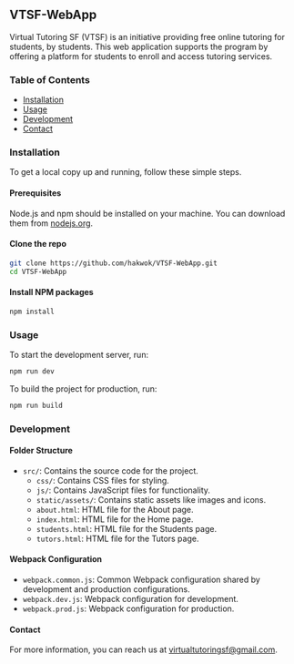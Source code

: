 ## VTSF-WebApp

Virtual Tutoring SF (VTSF) is an initiative providing free online tutoring for students, by students. This web application supports the program by offering a platform for students to enroll and access tutoring services.

### Table of Contents

- [Installation](#installation)
- [Usage](#usage)
- [Development](#development)
- [Contact](#contact)

### Installation

To get a local copy up and running, follow these simple steps.

#### Prerequisites

Node.js and npm should be installed on your machine. You can download them from [nodejs.org](https://nodejs.org/).

#### Clone the repo

```bash
git clone https://github.com/hakwok/VTSF-WebApp.git
cd VTSF-WebApp
```

#### Install NPM packages  
```bash
npm install
```

### Usage    
To start the development server, run:  
```bash
npm run dev
```

To build the project for production, run:  
```bash
npm run build
```

### Development

#### Folder Structure

- `src/`: Contains the source code for the project.
  - `css/`: Contains CSS files for styling.
  - `js/`: Contains JavaScript files for functionality.
  - `static/assets/`: Contains static assets like images and icons.
  - `about.html`: HTML file for the About page.
  - `index.html`: HTML file for the Home page.
  - `students.html`: HTML file for the Students page.
  - `tutors.html`: HTML file for the Tutors page.

#### Webpack Configuration

- `webpack.common.js`: Common Webpack configuration shared by development and production configurations.
- `webpack.dev.js`: Webpack configuration for development.
- `webpack.prod.js`: Webpack configuration for production.


#### Contact
For more information, you can reach us at virtualtutoringsf@gmail.com.
